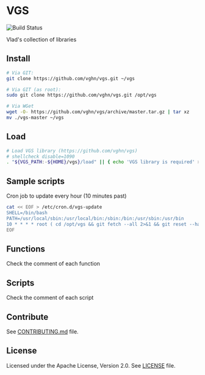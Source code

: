 # VGS

![Build Status](https://github.com/vghn/vgs/workflows/CI/badge.svg)

Vlad's collection of libraries

## Install

```sh
# Via GIT:
git clone https://github.com/vghn/vgs.git ~/vgs

# Via GIT (as root):
sudo git clone https://github.com/vghn/vgs.git /opt/vgs

# Via WGet
wget -O- https://github.com/vghn/vgs/archive/master.tar.gz | tar xz
mv ./vgs-master ~/vgs
```

## Load

```sh
# Load VGS library (https://github.com/vghn/vgs)
# shellcheck disable=1090
. "${VGS_PATH:-${HOME}/vgs}/load" || { echo 'VGS library is required' >&2; exit 1; }
```

## Sample scripts

Cron job to update every hour (10 minutes past)

```sh
cat << EOF > /etc/cron.d/vgs-update
SHELL=/bin/bash
PATH=/usr/local/sbin:/usr/local/bin:/sbin:/bin:/usr/sbin:/usr/bin
10 * * * * root ( cd /opt/vgs && git fetch --all 2>&1 && git reset --hard origin/master 2>&1 ) | logger -it vgs-update
EOF
```

## Functions

Check the comment of each function

## Scripts

Check the comment of each script

## Contribute

See [CONTRIBUTING.md](CONTRIBUTING.md) file.

## License

Licensed under the Apache License, Version 2.0.
See [LICENSE](LICENSE) file.
